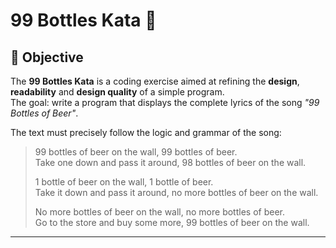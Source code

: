 # 99 Bottles Kata 🍺

## 🎯 Objective

The **99 Bottles Kata** is a coding exercise aimed at refining the **design**, **readability** and **design quality** of
a simple program.  
The goal: write a program that displays the complete lyrics of the song _"99 Bottles of Beer"_.

The text must precisely follow the logic and grammar of the song:

> 99 bottles of beer on the wall, 99 bottles of beer.  
> Take one down and pass it around, 98 bottles of beer on the wall.
>
> 1 bottle of beer on the wall, 1 bottle of beer.  
> Take it down and pass it around, no more bottles of beer on the wall.
>
> No more bottles of beer on the wall, no more bottles of beer.  
> Go to the store and buy some more, 99 bottles of beer on the wall.

---